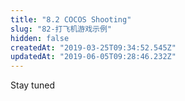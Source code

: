 ```yaml
---
title: "8.2 COCOS Shooting"
slug: "82-打飞机游戏示例"
hidden: false
createdAt: "2019-03-25T09:34:52.545Z"
updatedAt: "2019-06-05T09:28:46.232Z"
---
```

Stay tuned
